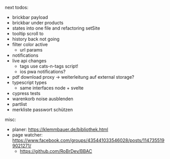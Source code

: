 next todos:
* brickbar payload
* brickbar under products
* states into one file and refactoring setSite
* tooltip scroll to
* history back not going
* filter color active
  * url params
* notifications
* live api changes
  * tags use cats-n-tags script!
  * ios pwa notifications?
* pdf download proxy -> weiterleitung auf external storage?
* typescript types
  * same interfaces node + svelte
* cypress tests
* warenkorb noise ausblenden
* partlist
* merkliste passwort schützen

misc:
* planer: https://klemmbauer.de/bibliothek.html
* page watcher: https://www.facebook.com/groups/435441033546028/posts/1147355199021271/
  * https://github.com/RoBrDev/BBAC
